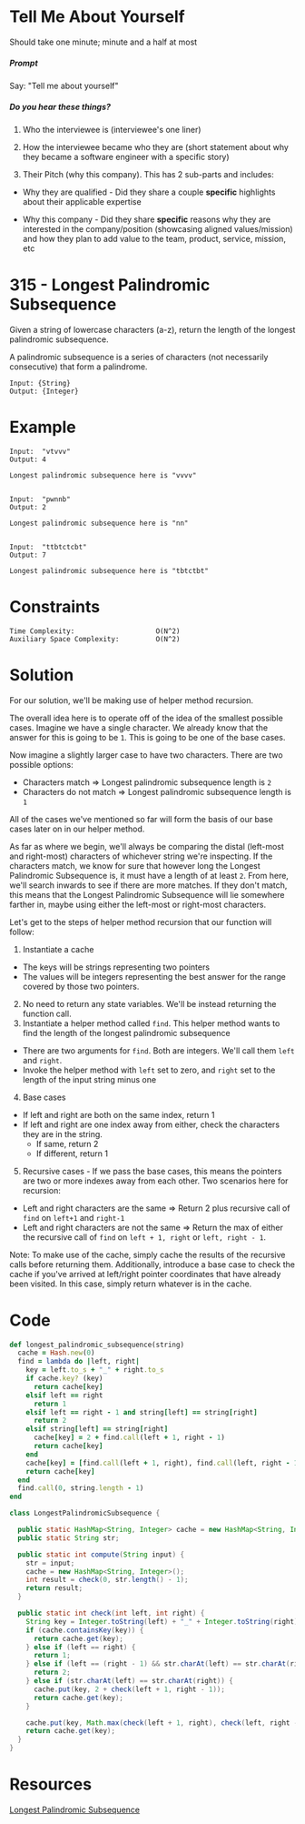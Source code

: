# Tell Me About Yourself

Should take one minute; minute and a half at most

##### Prompt

Say: "Tell me about yourself"

##### Do you hear these things?

1. Who the interviewee is (interviewee's one liner)

2. How the interviewee became who they are (short statement about why they became a software engineer with a specific story)

3. Their Pitch (why this company). This has 2 sub-parts and includes:

  - Why they are qualified - Did they share a couple
  **specific** highlights about their applicable expertise

  - Why this company - Did they share **specific** reasons
  why they are interested in the company/position
  (showcasing aligned values/mission) and how they plan to
  add value to the team, product, service, mission, etc

# 315 - Longest Palindromic Subsequence

Given a string of lowercase characters (a-z), return the
length of the longest palindromic subsequence.

A palindromic subsequence is a series of characters (not
necessarily consecutive) that form a palindrome.

```
Input: {String}
Output: {Integer}
```

# Example

```
Input:  "vtvvv"
Output: 4

Longest palindromic subsequence here is "vvvv"


Input:  "pwnnb"
Output: 2

Longest palindromic subsequence here is "nn"


Input:  "ttbtctcbt"
Output: 7

Longest palindromic subsequence here is "tbtctbt"
```

# Constraints

```
Time Complexity:			        O(N^2)
Auxiliary Space Complexity: 		O(N^2)
```

# Solution

For our solution, we'll be making use of helper method
recursion.

The overall idea here is to operate off of the idea of the
smallest possible cases. Imagine we have a single character.
We already know that the answer for this is going to be `1`.
This is going to be one of the base cases.

Now imagine a slightly larger case to have two characters.
There are two possible options:

- Characters match => Longest palindromic subsequence length
is `2`
- Characters do not match => Longest palindromic
subsequence length is `1`

All of the cases we've mentioned so far will form the
basis of our base cases later on in our helper method.

As far as where we begin, we'll always be comparing the
distal (left-most and right-most) characters of whichever
string we're inspecting. If the characters match, we know
for sure that however long the Longest Palindromic
Subsequence is, it must have a length of at least `2`.
From here, we'll search inwards to see if there are more
matches. If they don't match, this means that the Longest
Palindromic Subsequence will lie somewhere farther in,
maybe using either the left-most or right-most characters.

Let's get to the steps of helper method recursion that our
function will follow:

1. Instantiate a cache
  - The keys will be strings representing two pointers
  - The values will be integers representing the best
    answer for the range covered by those two pointers.
2. No need to return any state variables. We'll be instead
   returning the function call.
3. Instantiate a helper method called `find`. This helper
   method wants to find the length of the longest
   palindromic subsequence
  - There are two arguments for `find`. Both are integers.
    We'll call them `left` and `right`.
  - Invoke the helper method with `left` set to zero, and
    `right` set to the length of the input string minus one
4. Base cases
  - If left and right are both on the same index, return 1
  - If left and right are one index away from either,
    check the characters they are in the string.
    - If same, return 2
    - If different, return 1
5. Recursive cases - If we pass the base cases, this means
   the pointers are two or more indexes away from each
   other. Two scenarios here for recursion:
  - Left and right characters are the same => Return 2
    plus recursive call of `find` on `left+1` and
    `right-1`
  - Left and right characters are not the same => Return
    the max of either the recursive call of `find` on
    `left + 1, right` or `left, right - 1`.

Note: To make use of the cache, simply cache the results
of the recursive calls before returning them. Additionally,
introduce a base case to check the cache if you've arrived
at left/right pointer coordinates that have already been
visited. In this case, simply return whatever is in the
cache.

# Code

```ruby
def longest_palindromic_subsequence(string)
  cache = Hash.new(0)
  find = lambda do |left, right|
    key = left.to_s + "_" + right.to_s
    if cache.key? (key)
      return cache[key]
    elsif left == right
      return 1
    elsif left == right - 1 and string[left] == string[right]
      return 2
    elsif string[left] == string[right]
      cache[key] = 2 + find.call(left + 1, right - 1)
      return cache[key]
    end
    cache[key] = [find.call(left + 1, right), find.call(left, right - 1)].max
    return cache[key]
  end
  find.call(0, string.length - 1)
end
```

```java
class LongestPalindromicSubsequence {

  public static HashMap<String, Integer> cache = new HashMap<String, Integer>();
  public static String str;

  public static int compute(String input) {
    str = input;
    cache = new HashMap<String, Integer>();
    int result = check(0, str.length() - 1);
    return result;
  }

  public static int check(int left, int right) {
    String key = Integer.toString(left) + "_" + Integer.toString(right);
    if (cache.containsKey(key)) {
      return cache.get(key);
    } else if (left == right) {
      return 1;
    } else if (left == (right - 1) && str.charAt(left) == str.charAt(right)) {
      return 2;
    } else if (str.charAt(left) == str.charAt(right)) {
      cache.put(key, 2 + check(left + 1, right - 1));
      return cache.get(key);
    }

    cache.put(key, Math.max(check(left + 1, right), check(left, right - 1)));
    return cache.get(key);
  }
}
```

# Resources
[Longest Palindromic Subsequence](https://www.geeksforgeeks.org/longest-palindromic-subsequence-dp-12/)
